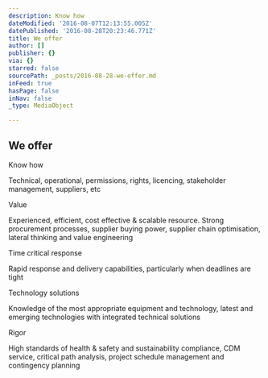 ```yaml
---
description: Know how
dateModified: '2016-08-07T12:13:55.005Z'
datePublished: '2016-08-28T20:23:46.771Z'
title: We offer
author: []
publisher: {}
via: {}
starred: false
sourcePath: _posts/2016-08-28-we-offer.md
inFeed: true
hasPage: false
inNav: false
_type: MediaObject

---
```

## We offer

Know how

Technical, operational, permissions, rights, licencing, stakeholder management, suppliers, etc

Value

Experienced, efficient, cost effective & scalable resource. Strong procurement processes, supplier buying power, supplier chain optimisation, lateral thinking and value engineering

Time critical response

Rapid response and delivery capabilities, particularly when deadlines are tight

Technology solutions

Knowledge of the most appropriate equipment and technology, latest and emerging technologies with integrated technical solutions

Rigor

High standards of health & safety and sustainability compliance, CDM service, critical path analysis, project schedule management and contingency planning